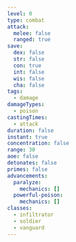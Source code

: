 ```yaml
---
level: 0
type: combat
attack:
  melee: false
  ranged: true
save:
  dex: false
  str: false
  con: true
  int: false
  wis: false
  cha: false
tags:
  - damage
damageTypes:
  - poison
castingTimes:
  - attack
duration: false
instant: true
concentration: false
range: 30
aoe: false
detonates: false
primes: false
advancements:
  paralyze:
    mechanics: []
  powerful-poison:
    mechanics: []
classes:
  - infiltrator
  - soldier
  - vanguard
---
```

